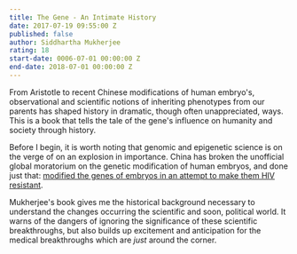 ```yaml
---
title: The Gene - An Intimate History
date: 2017-07-19 09:55:00 Z
published: false
author: Siddhartha Mukherjee
rating: 18
start-date: 0006-07-01 00:00:00 Z
end-date: 2018-07-01 00:00:00 Z
---
```


From Aristotle to recent Chinese modifications of human embryo's, observational and scientific notions of inheriting phenotypes from our parents has shaped history in dramatic, though often unappreciated, ways. This is a book that tells the tale of the gene's influence on humanity and society through history.

Before I begin, it is worth noting that genomic and epigenetic science is on the verge of on an explosion in importance. China has broken the unofficial global moratorium on the genetic modification of human embryos, and done just that: [modified the genes of embryos in an attempt to make them HIV resistant](https://www.theverge.com/2016/4/11/11405626/human-gene-editing-embryos-china-hiv-resistance). 

Mukherjee's book gives me the historical background necessary to understand the changes occurring the scientific and soon, political world. It warns of the dangers of ignoring the significance of these scientific breakthroughs, but also builds up excitement and anticipation for the medical breakthroughs which are *just* around the corner.



